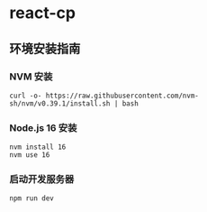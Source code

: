# react-cp

## 环境安装指南
### NVM 安装
``` 
curl -o- https://raw.githubusercontent.com/nvm-sh/nvm/v0.39.1/install.sh | bash
```
### Node.js 16 安装
```
nvm install 16
nvm use 16
```
### 启动开发服务器
```
npm run dev
```
